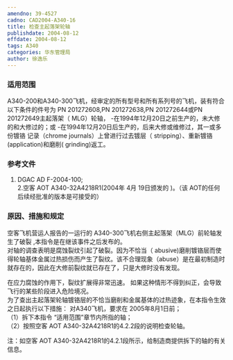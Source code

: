 ```yaml
---
amendno: 39-4527  
cadno: CAD2004-A340-16  
title: 检查主起落架轮轴  
publishdate: 2004-08-12  
effdate: 2004-08-12  
tags: A340  
categories: 华东管理局  
author: 徐逸乐  
---
```

  
### 适用范围  
A340-200和A340-300飞机，经审定的所有型号和所有系列号的飞机，装有符合以下条件的件号为 PN 201272608,PN 201272638,PN 201272644或PN 201272649主起落架（ MLG）轮轴，
-在1994年12月20日之前生产的，未大修的和大修过的；或 -在1994年12月20日后生产的，后来大修或维修过，其一或多份镀铬
记录（chrome journals）上曾进行过去镀层（ stripping）、重新镀铬 (application)和磨削( grinding)返工。  
  
<!--more-->  
### 参考文件  
  1. DGAC AD F-2004-100;  
  2.空客 AOT A340-32A4218R1(2004年 4月 19日颁发的 )。（该 AOT的任何后续经批准的版本是可接受的）  
  
### 原因、措施和规定  
空客飞机营运人报告的一运行的 A340-300飞机右侧主起落架（MLG）前轮轴发生了破裂 ,本指令是在继该事件之后发布的。  
对轴的调查表明是腐蚀裂纹引起了破裂。因为不恰当（ abusive)磨削镀铬层而使得轮轴基体金属过热损伤而产生了裂纹。该不合理现象（abuse）是在最初制造时就存在的，因此在大修前裂纹就已存在了，只是大修时没有发现。  
  
在应力腐蚀的作用下，裂纹扩展得非常迅速。 如果这种情形不得到纠正，会导致飞行的某些阶段进入危险境况。  
为了查出主起落架轮轴镀铬层的不恰当磨削和金属基体的过热迹象，在本指令生效之日起执行以下措施： 对A340飞机，要求在 2005年8月1日前；  
（1）拆下本指令 “适用范围”章节内所指的轴；  
（2）按照空客 AOT A340-32A4218R1的4.2.2段的说明检查轮轴。  
  
注：如空客 AOT A340-32A4218R1的4.2.1段所示，给制造商提供拆下的轴的有关信息。  
